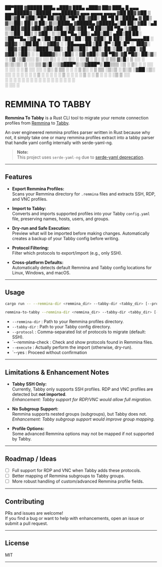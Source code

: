 ██▀███  ▓█████  ███▄ ▄███▓ ███▄ ▄███▓ ██▓ ███▄    █  ▄▄▄         ▄▄▄█████▓ ▒█████     ▄▄▄█████▓ ▄▄▄       ▄▄▄▄    ▄▄▄▄ ▓██   ██▓
▓██ ▒ ██▒▓█   ▀ ▓██▒▀█▀ ██▒▓██▒▀█▀ ██▒▓██▒ ██ ▀█   █ ▒████▄       ▓  ██▒ ▓▒▒██▒  ██▒   ▓  ██▒ ▓▒▒████▄    ▓█████▄ ▓█████▄▒██  ██▒
▓██ ░▄█ ▒▒███   ▓██    ▓██░▓██    ▓██░▒██▒▓██  ▀█ ██▒▒██  ▀█▄     ▒ ▓██░ ▒░▒██░  ██▒   ▒ ▓██░ ▒░▒██  ▀█▄  ▒██▒ ▄██▒██▒ ▄██▒██ ██░
▒██▀▀█▄  ▒▓█  ▄ ▒██    ▒██ ▒██    ▒██ ░██░▓██▒  ▐▌██▒░██▄▄▄▄██    ░ ▓██▓ ░ ▒██   ██░   ░ ▓██▓ ░ ░██▄▄▄▄██ ▒██░█▀  ▒██░█▀  ░ ▐██▓░
░██▓ ▒██▒░▒████▒▒██▒   ░██▒▒██▒   ░██▒░██░▒██░   ▓██░ ▓█   ▓██▒     ▒██▒ ░ ░ ████▓▒░     ▒██▒ ░  ▓█   ▓██▒░▓█  ▀█▓░▓█  ▀█▓░ ██▒▓░
░ ▒▓ ░▒▓░░░ ▒░ ░░ ▒░   ░  ░░ ▒░   ░  ░░▓  ░ ▒░   ▒ ▒  ▒▒   ▓▒█░     ▒ ░░   ░ ▒░▒░▒░      ▒ ░░    ▒▒   ▓▒█░░▒▓███▀▒░▒▓███▀▒ ██▒▒▒ 
  ░▒ ░ ▒░ ░ ░  ░░  ░      ░░  ░      ░ ▒ ░░ ░░   ░ ▒░  ▒   ▒▒ ░       ░      ░ ▒ ▒░        ░      ▒   ▒▒ ░▒░▒   ░ ▒░▒   ░▓██ ░▒░ 
  ░░   ░    ░   ░      ░   ░      ░    ▒ ░   ░   ░ ░   ░   ▒        ░      ░ ░ ░ ▒       ░        ░   ▒    ░    ░  ░    ░▒ ▒ ░░  
   ░        ░  ░       ░          ░    ░           ░       ░  ░                ░ ░                    ░  ░ ░       ░     ░ ░     
                                                                                                                ░       ░░ ░     
# REMMINA TO TABBY

**Remmina To Tabby** is a Rust CLI tool to migrate your remote connection profiles from [Remmina](https://remmina.org/) to [Tabby](https://tabby.sh/).

An over engineered remmina profiles parser written in Rust because why not, it simply take one or many remmina profiles extract into a tabby parser that handle yaml config internally with serde-yaml-ng.

> **Note:**  
> This project uses `serde-yaml-ng` due to [serde-yaml deprecation](https://github.com/dtolnay/serde-yaml/releases/tag/0.9.34).

---

## Features

- **Export Remmina Profiles:**  
  Scans your Remmina directory for `.remmina` files and extracts SSH, RDP, and VNC profiles.

- **Import to Tabby:**  
  Converts and imports supported profiles into your Tabby `config.yaml` file, preserving names, hosts, users, and groups.

- **Dry-run and Safe Execution:**  
  Preview what will be imported before making changes. Automatically creates a backup of your Tabby config before writing.

- **Protocol Filtering:**  
  Filter which protocols to export/import (e.g., only SSH).

- **Cross-platform Defaults:**  
  Automatically detects default Remmina and Tabby config locations for Linux, Windows, and macOS.

---

## Usage

```sh
cargo run -- --remmina-dir <remmina_dir> --tabby-dir <tabby_dir> [--protocol SSH,RDP,VNC] [--remmina-check] [--execute]
```

```sh
remmina-to-tabby --remmina-dir <remmina_dir> --tabby-dir <tabby_dir> [--protocol SSH,RDP,VNC] [--remmina-check] [--execute]
```

- `--remmina-dir`     : Path to your Remmina profiles directory.
- `--tabby-dir`       : Path to your Tabby config directory.
- `--protocol`        : Comma-separated list of protocols to migrate (default: SSH).
- `--remmina-check    : Check and show protocols found in Remmina files.
- `--execute`         : Actually perform the import (otherwise, dry-run).
- `--yes              : Proceed without confirmation

---

## Limitations & Enhancement Notes

- **Tabby SSH Only:**  
  Currently, Tabby only supports SSH profiles. RDP and VNC profiles are detected but **not imported**.  
  _Enhancement: Tabby support for RDP/VNC would allow full migration._

- **No Subgroup Support:**  
  Remmina supports nested groups (subgroups), but Tabby does not.  
  _Enhancement: Tabby subgroup support would improve group mapping._

- **Profile Options:**  
  Some advanced Remmina options may not be mapped if not supported by Tabby.

---

## Roadmap / Ideas

- [ ] Full support for RDP and VNC when Tabby adds these protocols.
- [ ] Better mapping of Remmina subgroups to Tabby groups.
- [ ] More robust handling of custom/advanced Remmina profile fields.

---

## Contributing

PRs and issues are welcome!  
If you find a bug or want to help with enhancements, open an issue or submit a pull request.

---

## License

MIT

---